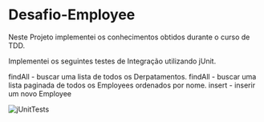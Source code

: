 # Desafio-Employee

Neste Projeto implementei os conhecimentos obtidos durante o curso de TDD.

Implementei os seguintes testes de Integração utilizando jUnit.

findAll - buscar uma lista de todos os Derpatamentos.
findAll - buscar uma lista paginada de todos os Employees ordenados por  nome.
insert - inserir um novo Employee


![jUnitTests](https://github.com/DennerOl/Desafio-Employee/assets/124217386/832e304a-8036-4f6f-98fc-773969656056)
